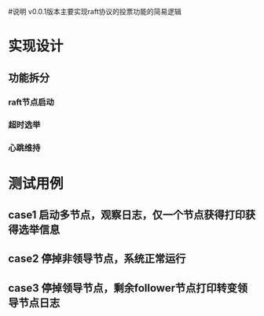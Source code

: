 #说明
 v0.0.1版本主要实现raft协议的投票功能的简易逻辑
# 实现设计
## 功能拆分
### raft节点启动
### 超时选举
### 心跳维持
# 测试用例
## case1 启动多节点，观察日志，仅一个节点获得打印获得选举信息
## case2 停掉非领导节点，系统正常运行
## case3 停掉领导节点，剩余follower节点打印转变领导节点日志